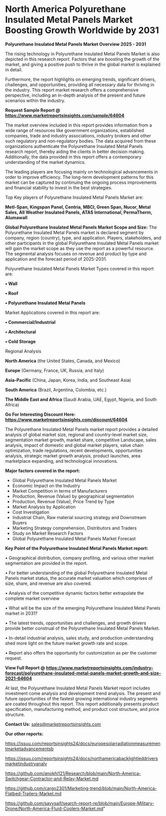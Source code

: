 # North America Polyurethane Insulated Metal Panels Market Boosting Growth Worldwide by 2031

<Strong> Polyurethane Insulated Metal Panels Market Overview 2025 - 2031</strong>

The rising technology in Polyurethane Insulated Metal Panels Market is also depicted in this research report. Factors that are boosting the growth of the market, and giving a positive push to thrive in the global market is explained in detail.

Furthermore, the report highlights on emerging trends, significant drivers, challenges, and opportunities, providing all necessary data for thriving in the industry. This report market research offers a comprehensive perspective, including an in-depth analysis of the present and future scenarios within the industry.

<strong>Request Sample Report @ <a href=https://www.marketreportsinsights.com/sample/64604>https://www.marketreportsinsights.com/sample/64604</a></strong>

The market overview included in this report provides information from a wide range of resources like government organizations, established companies, trade and industry associations, industry brokers and other such regulatory and non-regulatory bodies. The data acquired from these organizations authenticate the Polyurethane Insulated Metal Panels research report, thereby aiding the clients in better decision making. Additionally, the data provided in this report offers a contemporary understanding of the market dynamics.

The leading players are focusing mainly on technological advancements in order to improve efficiency. The long-term development patterns for this market can be captured by continuing the ongoing process improvements and financial stability to invest in the best strategies.

Top Key players of Polyurethane Insulated Metal Panels Market are:

<strong>Metl-Span, Kingspan Panel, Centria, MBCI, Green Span, Nucor, Metal Sales, All Weather Insulated Panels, ATAS International, PermaTherm, Alumawall</strong>

<strong><b>Global Polyurethane Insulated Metal Panels Market Scope and Size:</b></strong>
The Polyurethane Insulated Metal Panels market is declared segment by company, region (country), type, and application. Players, stakeholders, and other participants in the global Polyurethane Insulated Metal Panels market will gain the market scope as they use the report as a powerful resource. The segmental analysis focuses on revenue and product by type and application and the forecast period of 2025-2031.

Polyurethane Insulated Metal Panels Market Types covered in this report are:

<strong>• Wall

• Roof

• Polyurethane Insulated Metal Panels</strong>

Market Applications covered in this report are:

<strong>• Commercial/Industrial

• Architectural

• Cold Storage</strong> 

Regional Analysis

<strong>North America</strong> (the United States, Canada, and Mexico)

<strong>Europe</strong> (Germany, France, UK, Russia, and Italy)

<strong>Asia-Pacific</strong> (China, Japan, Korea, India, and Southeast Asia)

<strong>South America</strong> (Brazil, Argentina, Colombia, etc.)

<strong>The Middle East and Africa</strong> (Saudi Arabia, UAE, Egypt, Nigeria, and South Africa)

<strong>Go For Interesting Discount Here: <a href=https://www.marketreportsinsights.com/discount/64604>https://www.marketreportsinsights.com/discount/64604</a></strong>

The Polyurethane Insulated Metal Panels market report provides a detailed analysis of global market size, regional and country-level market size, segmentation market growth, market share, competitive Landscape, sales analysis, impact of domestic and global market players, value chain optimization, trade regulations, recent developments, opportunities analysis, strategic market growth analysis, product launches, area marketplace expanding, and technological innovations.

<strong><b>Major factors covered in the report:</b></strong>
<ul>
  <li>Global Polyurethane Insulated Metal Panels Market </li>
  <li>Economic Impact on the Industry</li>
  <li>Market Competition in terms of Manufacturers</li>
  <li>Production, Revenue (Value) by geographical segmentation</li>
  <li>Production, Revenue (Value), Price Trend by Type</li>
  <li>Market Analysis by Application</li>
  <li>Cost Investigation</li>
  <li>Industrial Chain, Raw material sourcing strategy and Downstream Buyers</li>
  <li>Marketing Strategy comprehension, Distributors and Traders</li>
  <li>Study on Market Research Factors</li>
  <li>Global Polyurethane Insulated Metal Panels Market Forecast</li>
</ul>

<strong><b>Key Point of the Polyurethane Insulated Metal Panels Market report:</b></strong>

• Geographical distribution, company profiling, and various other market segmentation are provided in the report.

• For better understanding of the global Polyurethane Insulated Metal Panels market status, the accurate market valuation which comprises of size, share, and revenue are also covered.

• Analysis of the competitive dynamic factors better extrapolate the complete market overview

• What will be the size of the emerging Polyurethane Insulated Metal Panels market in 2031?

• The latest trends, opportunities and challenges, and growth drivers provide better construal of the Polyurethane Insulated Metal Panels Market.

• In-detail industrial analysis, sales study, and production understanding shed more light on the future market growth rate and scope.

• Report also offers the opportunity for customization as per the customer request.

<strong><b>View Full Report @ <a href=https://www.marketreportsinsights.com/industry-forecast/polyurethane-insulated-metal-panels-market-growth-and-size-2021-64604>https://www.marketreportsinsights.com/industry-forecast/polyurethane-insulated-metal-panels-market-growth-and-size-2021-64604</a></b></strong>


At last, the Polyurethane Insulated Metal Panels Market report includes investment come analysis and development trend analysis. The present and future opportunities of the fastest growing international industry segments are coated throughout this report. This report additionally presents product specification, manufacturing method, and product cost structure, and price structure.

<strong>Contact Us:</strong>
sales@marketreportsinsights.com

<strong>Our other reports:</strong>

<a href=https://issuu.com/reportsinsights24/docs/europesolarradiationmeasurementmarketadvancementsb>https://issuu.com/reportsinsights24/docs/europesolarradiationmeasurementmarketadvancementsb</a>

<a href=https://issuu.com/reportsinsights24/docs/northamericabacklightleddriversmarketindustryanaly>https://issuu.com/reportsinsights24/docs/northamericabacklightleddriversmarketindustryanaly</a>

<a href=https://github.com/anokhi121/Research/blob/main/North-America-Switchgear-Contractor-and-Relay-Market.md>https://github.com/anokhi121/Research/blob/main/North-America-Switchgear-Contractor-and-Relay-Market.md</a>

<a href=https://github.com/cargo2301/Marketing-trend/blob/main/North-America-Flatbed-Trailers-Market.md>https://github.com/cargo2301/Marketing-trend/blob/main/North-America-Flatbed-Trailers-Market.md</a>

<a href=https://github.com/sayysaif/search-report-re/blob/main/Europe-Military-Drone/North-America-Fluid-Coolers-Market.md>https://github.com/sayysaif/search-report-re/blob/main/Europe-Military-Drone/North-America-Fluid-Coolers-Market.md</a>"

